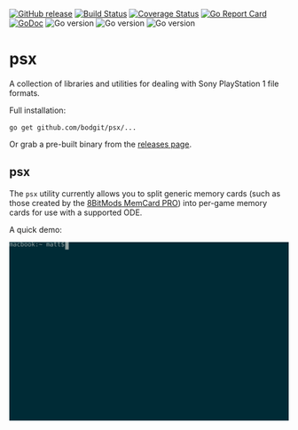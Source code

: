 [![GitHub release](https://img.shields.io/github/v/release/bodgit/psx)](https://github.com/bodgit/psx/releases)
[![Build Status](https://img.shields.io/github/workflow/status/bodgit/psx/build)](https://github.com/bodgit/psx/actions?query=workflow%3Abuild)
[![Coverage Status](https://coveralls.io/repos/github/bodgit/psx/badge.svg?branch=main)](https://coveralls.io/github/bodgit/psx?branch=main)
[![Go Report Card](https://goreportcard.com/badge/github.com/bodgit/psx)](https://goreportcard.com/report/github.com/bodgit/psx)
[![GoDoc](https://godoc.org/github.com/bodgit/psx?status.svg)](https://godoc.org/github.com/bodgit/psx)
![Go version](https://img.shields.io/badge/Go-1.16-brightgreen.svg)
![Go version](https://img.shields.io/badge/Go-1.15-brightgreen.svg)
![Go version](https://img.shields.io/badge/Go-1.14-brightgreen.svg)

psx
===

A collection of libraries and utilities for dealing with Sony PlayStation 1 file formats.

Full installation:
```
go get github.com/bodgit/psx/...
```
Or grab a pre-built binary from the [releases page](https://github.com/bodgit/psx/releases).

## psx

The `psx` utility currently allows you to split generic memory cards (such as those created by the [8BitMods MemCard PRO](https://8bitmods.com/memcard-pro-for-playstation-1-smoke-black/)) into per-game memory cards for use with a supported ODE.

A quick demo:

<img src="./psx.svg">
